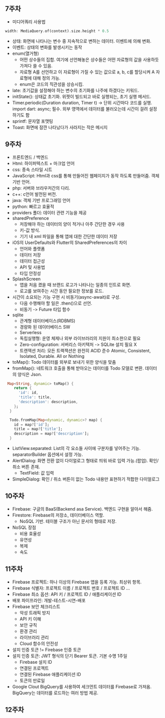 ## 7주차

- 미디어쿼리 사용법

```dart run
width: MediaQuery.of(context).size.height * 0.5
```

- 상태: 화면에 나타나는 변수 중 지속적으로 변하는 데이터. 이벤트에 의해 변화.
- 이벤트: 상태의 변화를 발생시키는 동작
- enum(열거형)
  - 어떤 상수들의 집합. 여기에 선언해놓은 상수들은 어떤 자료형의 값을 사용하듯 가져다 쓸 수 있음.
  - 자료형 A를 선언하고 이 자료형이 가질 수 있는 값으로 a, b, c를 할당시켜 A 자료형에 대해 정의 가능.
  - enum은 코드의 직관성을 상승시킴.
- late: 초기값을 설정해야 하는 변수의 초기화를 나주에 하겠다는 키워드.
- initState(): 상태값 초기화. 위젯이 빌드되고 바로 실행되는, 초기 실행 메서드.
- Timer.periodic(Duration duration, Timer t) -> 단위 시간마다 코드를 실행. import dart: async; 필수. 외부 영역에서 데이터를 불러오는데 시간이 걸려 설정 하기도 함
- sprintf: 문자열 포맷팅
- Toast: 화면에 잠깐 나타났다가 사라지는 작은 메시지

## 9주차

- 프론트엔드 / 백엔드
- Html: 하이퍼텍스트 + 마크업 언어
- css: 종속 스타일 시트
- JavaScript: Html과 css를 통해 만들어진 웹페이지가 동작 하도록 만들어줌. 객체 기반 언어.
- php: 서버와 브라우저간의 다리.
- c++: c언어 발전된 버전.
- java: 객체 기반 프로그래밍 언어
- python: 빠르고 효율적
- providers 폴더: 데이터 관련 기능을 제공
- sharedPreference
  - 저장해야 하는 데이터의 양이 적거나 아주 간단한 경우 사용
  - 키-값 방식.
  - 기기 내 xml 파일을 통해 앱에 대한 간단한 데이터 저장
- iOS의 UserDefaults와 Flutter의 SharedPreferences의 차이
  - 언어와 플랫폼
  - 데이터 저장
  - 데이터 접근성
  - API 및 사용법
  - 타입 안정성
- SplashScreen
  - 앱을 처음 켰을 때 브랜드 로고가 나타나는 일종의 인트로 화면.
  - 로고를 보여주는 시간 동안 필요한 정보를 로드.
- 시간이 소요되는 기능 구현 시 비동기(async-await)로 구성.
  - 다음 수행해야 할 일은 .then()으로 선언.
  - 비동기 -> Future 타입 함수
- sqlite
  - 관계형 데이터베이스(RDBMS)
  - 경량화 된 데이터베이스 SW
  - Serverless
  - 독립실행형: 운영 체제나 외부 라이브러리의 지원이 최소한으로 필요
  - Zero-configuration: 서버리스 아키텍처 -> SQLite 설치 필요 X
  - 트랜잭션 처리: 모든 트랙잭션은 완전히 ACID 준수 Atomic, Consistent, Isolated, Durable. All or Nothing
- toMap(): Todo 데이터를 외부로 보내기 위한 양식을 맞춤
- fromMap(): 네트워크 호출을 통해 받아오는 데이터를 Todo 모델로 변환. 데이터의 양식은 Json.

```dart run
 Map<String, dynamic> toMap() {
    return {
      'id': id,
      'title': title,
      'description': description,
    };
  }

  Todo.fromMap(Map<dynamic, dynamic>? map) {
    id = map?['id'];
    title = map?['title'];
    description = map?['description'];
  }
```

- ListView.separated: List의 각 요소들 사이에 구분자를 넣어주는 기능. separatorBuilder 옵션에서 설정 가능.
- AlertDialog: 화면 전환 없이 다이얼로그 형태로 띄워 바로 입력 가능.(팝업). 확인/ 취소 버튼 존재.
  - TextField: 값 입력
- SimpleDialog: 확인 / 취소 버튼이 없는 Todo 내용만 표현하기 적합한 다이얼로그

## 10주차

- Firebase: 구글의 BaaS(Backend asa Service). 백엔드 구현을 알아서 해줌.
- Firestore: Firebase의 저장소, 데이터베이스 역할.
  - NoSQL 기반. 테이블 구조가 아닌 문서의 형태로 저장.
- NoSQL 장점
  - 비용 효율성
  - 유연성
  - 복제
  - 속도

## 11주차

- Firebase 프로젝트: 하나 이상의 Firebase 앱을 등록 가능. 최상위 항목.
- Firebase 식별자: 프로젝트 이름 / 프로젝트 번호 / 프로젝트 ID ...
- Firebase 최소 옵션: API 키 / 프로젝트 ID / 애플리케이션 ID
- 배포 파이프라인: 개발-테스트-시연-배포
- Firebase 보안 체크리스트
  - 악성 트래픽 방지
  - API 키 이해
  - 보안 규칙
  - 환경 관리
  - 라이브러리 관리
  - Cloud 함수의 안전성
- 설치 인증 토큰 != Firebase 인증 토큰
- 설치 인증 토큰: JWT 형식의 단기 Bearer 토큰. 기본 수명 1주일
  - Firebase 설치 ID
  - 연결된 프로젝트
  - 연결된 Firebase 애플리케이션 ID
  - 토큰의 만료일
- Google Clout BigQuery를 사용하여 세크먼트 데이터를 Firebase로 가져옴.
  BigQuery는 데이터를 로드하는 여러 방법 제공.

## 12주차
